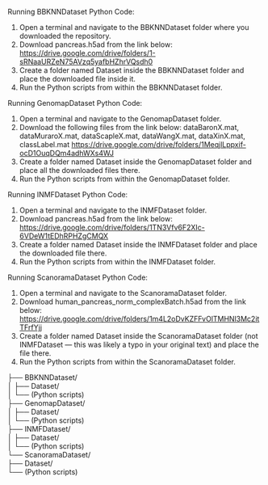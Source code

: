 Running BBKNNDataset Python Code: 

1. Open a terminal and navigate to the BBKNNDataset folder where you downloaded the repository.
2. Download pancreas.h5ad from the link below: https://drive.google.com/drive/folders/1-sRNaaURZeN75AVzq5yafbHZhrVQsdh0
3. Create a folder named Dataset inside the BBKNNDataset folder and place the downloaded file inside it.
4. Run the Python scripts from within the BBKNNDataset folder.

Running GenomapDataset Python Code: 

1. Open a terminal and navigate to the GenomapDataset folder.
2. Download the following files from the link below: dataBaronX.mat, dataMuraroX.mat, dataScapleX.mat, dataWangX.mat, dataXinX.mat, classLabel.mat
https://drive.google.com/drive/folders/1MeqjlLppxif-ocD1OuqDQm4adhWXs4WJ
3. Create a folder named Dataset inside the GenomapDataset folder and place all the downloaded files there.
4. Run the Python scripts from within the GenomapDataset folder.

Running INMFDataset Python Code: 

1. Open a terminal and navigate to the INMFDataset folder.
2. Download pancreas.h5ad from the link below: https://drive.google.com/drive/folders/1TN3Vfv6F2XIc-6VDeW1tEDhRPHZgCMQX
3. Create a folder named Dataset inside the INMFDataset folder and place the downloaded file there.
4. Run the Python scripts from within the INMFDataset folder.

Running ScanoramaDataset Python Code: 

1. Open a terminal and navigate to the ScanoramaDataset folder.
2. Download human_pancreas_norm_complexBatch.h5ad from the link below: https://drive.google.com/drive/folders/1m4L2oDvKZFFvOlTMHNl3Mc2itTFrfYjj
3. Create a folder named Dataset inside the ScanoramaDataset folder (not INMFDataset — this was likely a typo in your original text) and place the file there.
4. Run the Python scripts from within the ScanoramaDataset folder.


├── BBKNNDataset/       
│ ├── Dataset/          
│ └── (Python scripts)     
├── GenomapDataset/      
│ ├── Dataset/           
│ └── (Python scripts)    
├── INMFDataset/       
│ ├── Dataset/         
│ └── (Python scripts)      
└── ScanoramaDataset/     
├── Dataset/          
└── (Python scripts)      


